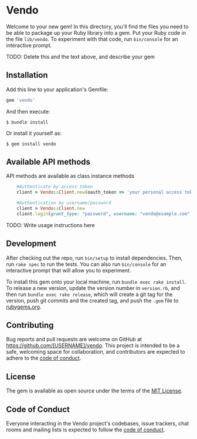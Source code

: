 # Vendo

Welcome to your new gem! In this directory, you'll find the files you need to be able to package up your Ruby library into a gem. Put your Ruby code in the file `lib/vendo`. To experiment with that code, run `bin/console` for an interactive prompt.

TODO: Delete this and the text above, and describe your gem

## Installation

Add this line to your application's Gemfile:

```ruby
gem 'vendo'
```

And then execute:

    $ bundle install

Or install it yourself as:

    $ gem install vendo

## Available API methods

API methods are available as class instance methods

```ruby
    #Authenticate by access token
    client = Vendo::Client.new(oauth_token => 'your personal access token')

    #Authentication by username/password
    client = Vendo::Client.new
    client.login(grant_type: "password", username: "vendo@example.com", password: "vendo123")

```

TODO: Write usage instructions here

## Development

After checking out the repo, run `bin/setup` to install dependencies. Then, run `rake spec` to run the tests. You can also run `bin/console` for an interactive prompt that will allow you to experiment.

To install this gem onto your local machine, run `bundle exec rake install`. To release a new version, update the version number in `version.rb`, and then run `bundle exec rake release`, which will create a git tag for the version, push git commits and the created tag, and push the `.gem` file to [rubygems.org](https://rubygems.org).

## Contributing

Bug reports and pull requests are welcome on GitHub at https://github.com/[USERNAME]/vendo. This project is intended to be a safe, welcoming space for collaboration, and contributors are expected to adhere to the [code of conduct](https://github.com/[USERNAME]/vendo/blob/master/CODE_OF_CONDUCT.md).

## License

The gem is available as open source under the terms of the [MIT License](https://opensource.org/licenses/MIT).

## Code of Conduct

Everyone interacting in the Vendo project's codebases, issue trackers, chat rooms and mailing lists is expected to follow the [code of conduct](https://github.com/[USERNAME]/vendo/blob/master/CODE_OF_CONDUCT.md).
